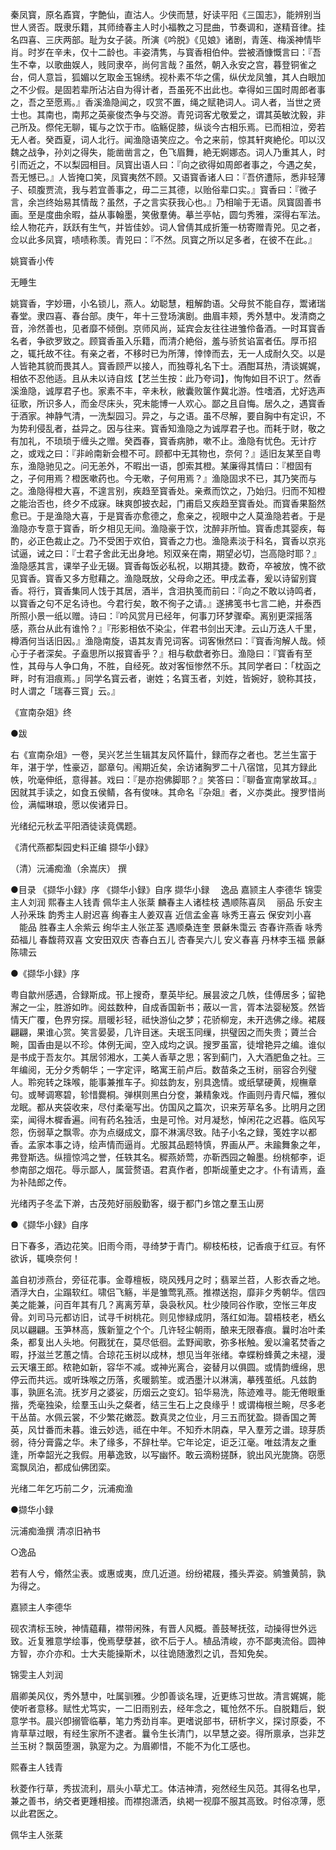<!-- { "loadSidebar": true } -->
秦凤寳，原名鼒寳，字艶仙，直沽人。少侠而慧，好读平阳《三国志》，能辨别当世人贤否。既隶乐籍，其师绮春主人时小福教之习昆曲，节奏调和，遂精音律。挂名四喜、三庆两部。耻为女子装。所演《吟脱》《见娘》诸剧，青莲、梅溪神情毕肖。时岁在辛未，仅十二龄也。丰姿清隽，与寳香相伯仲。尝被酒慷慨言曰：『吾生不幸，以歌曲娱人，贱同隶卒，尚何言哉？虽然，朝入永安之宫，暮登铜雀之台，伺人意旨，狐媚以乞取金玉锦绣。视朴素不华之儒，纵伏龙凤雏，其人白眼加之不少假。是固若辈所沾沾自为得计者，吾虽死不出此也。幸得如三国时周郎者事之，吾之至愿焉。』香溪渔隐闻之，叹赏不置，绳之赋艳词人。词人者，当世之贤士也。其南也，南邦之英豪俊杰争与交游。青兕词客尤敬爱之，谓其英敏沈毅，非己所及。傺侘无聊，辄与之饮于市。临觞促膝，纵谈今古相乐焉。已而相泣，旁若无人者。癸酉夏，词人北行。闻渔隐语笑应之。令之来前，惊其轩爽絶伦。叩以汉魏之战争，孙刘之得失，能凿凿言之，色飞眉舞，絶无婀娜态。词人乃重其人，时引而近之，不以梨园相目。凤寳出语人曰：『向之欲得如周郎者事之，今遇之矣，吾无憾已。』人皆掩口笑，凤寳夷然不顾。又语寳香诸人曰：『吾侪遭际，悉非轻薄子、硕腹贾流，我与若宜善事之，毋二三其德，以贻俗辈口实。』寳香曰：『微子言，余岂终始易其情哉？虽然，子之言实获我心也。』乃相喻于无语。凤寳固善书画。至是度曲余暇，益从事翰墨，笑傲羣俦。摹兰亭帖，圆匀秀雅，深得右军法。绘人物花卉，跃跃有生气，并皆佳妙。词人曾倩其成折箑一枋寄赠青兕。见之者，佥以此多凤寳，啧啧称羡。青兕曰：『不然。凤寳之所以足多者，在彼不在此。』


姚寳香小传

无睡生

姚寳香，字妙珊，小名锁儿，燕人。幼聪慧，粗解韵语。父母贫不能自存，鬻诸瑞春堂。隶四喜、春台部。庚午，年十三登场演剧。曲眉丰颊，秀外慧中。发清商之音，泠然善也，见者靡不倾倒。京师风尚，延宾会友往往进雏伶备酒。一时耳寳香名者，争欲罗致之。顾寳香虽入乐籍，而清介絶俗，羞与骄贫谄富者伍。厚币招之，辄托故不往。有亲之者，不移时已为所薄，悻悻而去，无一人成耐久交。以是人皆艳其貌而畏其人。寳香顾严以接人，而独尊礼名下士。酒酣耳热，清谈娓娓，相依不忍他适。且从未以诗自炫【艺兰生按：此乃夸词】，恂恂如目不识丁。然香溪渔隐，诚厚君子也。家素不丰，辛未秋，敝囊败箧作冀北游。性嗜酒，尤好选声征歌，所识多人，而金尽床头，究未能博一人欢心。鄙之且自悔。居久之，遇寳香于酒家。神静气清，一洗梨园习。异之，与之语。虽不尽解，要自胸中有定识，不为势利侵乱者，益异之。因与往来。寳香知渔隐之为诚厚君子也。而耗于财，敬之有加礼，不琐琐于缠头之赠。癸酉春，寳香病肺，嗽不止。渔隐有忧色。无计疗之，或戏之曰：『非岭南新会橙不可。顾都中无其物也，奈何？』适旧友某至自粤东，渔隐驰见之。问无恙外，不暇出一语，卽索其橙。某廉得其情曰：『橙固有之，子何用焉？橙医嗽药也。今无嗽，子何用焉？』渔隐固求不已，其乃笑而与之。渔隐得橙大喜，不遑言别，疾趋至寳香处。亲煮而饮之，乃始归。归而不知橙之能治否也，终夕不成寐。昧爽卽披衣起，门甫启又疾趋至寳香处。而寳香果豁然愈已。于是渔隐大喜，于是寳香亦愈德之，愈亲之，视眼中之人莫渔隐若者。于是渔隐亦专意于寳香，昕夕相见无间。渔隐豪于饮，沈醉非所恤。寳香虑其婴疾，每酌，必正色裁止之。乃不受困于欢伯，寳香之力也。渔隐素淡于科名，寳香以京兆试逼，诫之曰：『士君子舍此无出身地。矧双亲在南，期望必切，岂高隐时耶？』渔隐感其言，课举子业无辍。寳香每饭必私祝，以期其捷。数奇，卒被放，愧不欲见寳香。寳香又多方慰藉之。渔隐既放，父母命之还。甲戌孟春，爰以诗留别寳香。将行，寳香集同人饯于其居，酒半，含泪执笺而前曰：『向之不敢以诗鸣者，以寳香之句不足名诗也。今君行矣，敢不徇子之请。』遂拂笺书七言二絶，并泰西所照小景一纸以赠。诗曰：『吟风赏月已经年，何事刀环梦骤牵。离别更深摇落感，燕台从此有谁怜？』『形影相依不染尘，伴君书剑出天津。云山万迭人千里，樽酒何当话旧因。』渔隐南旋，语其友青兕词客。词客愀然曰：『寳香洵解人哉。倾心于子者深矣。子盍思所以报寳香乎？』相与欷歔者弥日。渔隐曰：『寳香有至性，其母与人争口角，不胜，自经死。故对客恒惨然不乐。其同学者曰：「枕函之畔，时有泪痕焉。」同学名寳云者，谢姓；名寳玉者，刘姓，皆婉好，貌称其技，时人谓之「瑞春三寳」云。』

《宣南杂爼》终


●跋

右《宣南杂俎》一卷，吴兴艺兰生辑其友风怀篇什，録而存之者也。艺兰生富于年，湛于学，性豪迈，鄙章句。闱期近矣，余访诸胸罗二十八宿馆，见其方録此帙，吮毫伸纸，意得甚。戏曰：『是亦抱佛脚耶？』笑答曰：『聊备宣南掌故耳。』因就其手读之，如食五侯鲭，各有俊味。其命名『杂爼』者，义亦类此。搜罗惜尚俭，满幅琳琅，愿以俟诸异日。

光绪纪元秋孟平阳酒徒读竟偶题。

《清代燕都梨园史料正编 撷华小録》

（清）沅浦痴渔（余嵩庆） 撰



●目录
《撷华小録》序
《撷华小録》自序
撷华小録
　逸品
嘉颕主人李德华
锦雯主人刘润
熙春主人钱青
佩华主人张棻
麟春主人诸桂枝
遇顺陈喜凤
　丽品
乐安主人孙釆珠
韵秀主人尉迟喜
绚春主人姜双喜
近信孟金喜
咏秀王喜云
保安刘小喜
　能品
胜春主人余紫云
绚华主人张芷荃
遇顺桑连奎
景龢朱霭云
杏春许燕香
咏秀茹福儿
春馥蒋双喜
文安田双庆
杏春白五儿
杏春吴六儿
安义春喜
丹林李玉福
景龢陈啸云


●《撷华小録》序

粤自歙州感遇，合録斯成。邗上搜奇，羣英毕纪。展昙波之几帙，佳傅居多；留艳澥之一尘，胜游如昨。阅兹数种，自成香国新书；蔽以一言，胥本法婴秘笈。然皆情天广覆，色界穷探。扇暖衫轻，祗快游仙之梦；花骄柳宠，未开选佛之缘。裙屐翩翩，果谁心赏。笑言晏晏，几许目迷。夫珉玉同缫，拱璧因之而失贵；薋兰合畹，国香由是以不珍。体例无闻，空入成均之讽。搜罗虽富，徒增艳异之编。谁似是书成于吾友尔。其居邻湘水，工美人香草之思；客到蓟门，入大酒肥鱼之社。三年编阅，无分夕秀朝华；一字定评，略寓王前卢后。数苗条之玉树，丽容合列璧人。聆宛转之珠喉，能事兼推车子。抑兹韵友，别具逸情。或纸擘硬黄，规橅章句。或琴调寒碧，轸惜爨桐。弹棋则黑白分奁，兼精象戏。作画则丹青尺幅，雅似龙眠。都从夹袋收来，尽付柔毫写出。仿国风之篇次，识来芳草名多。比明月之团栾，闻得木樨香遍。间有药名独活，虫是可怜。对月凝愁，悼闲花之迟暮。临风写怨，伤弱草之飘零。亦为点缀成文，靡不淋漓尽致。陆子小名之録，笺姓字以都香。孟家本事之诗，绘声情而逼肖。尤服其品题特慎，界画从严。未踰舞象之年，弗登斯选。纵擅惊鸿之誉，任轶其名。穉燕娇莺，亦靳西园之翰墨。纷桃郁李，讵参南部之烟花。辱示鄙人，属营赘语。君真作者，卽斯觇董史之才。仆有请焉，盍为补陆郎之传。

光绪丙子冬孟下澣，古茂苑好丽殷勤客，缀于都门乡馆之羣玉山房


●《撷华小録》自序

日下春多，酒边花笑。旧雨今雨，寻绮梦于青门。柳枝柘枝，记香痕于红豆。有怀欲诉，辄唤奈何！

盖自初涉燕台，旁征花事。金尊檀板，晓风残月之时；翡翠兰苕，人影衣香之地。酒浮大白，尘蹋软红。啸侣飞觞，半是雏莺乳燕。推襟送抱，靡非夕秀朝华。信四美之能兼，问百年其有几？离离芳草，袅袅秋风。杜少陵同谷作歌，空怅三年皮骨。刘司马元都访旧，试寻千树桃花。则见惨緑成阴，落红如海。碧梧枝老，栖幺凤以翩翩。玉笋林高，簇新篁之个个。几许轻尘朝雨，酿来无限春痕。曩时冶叶柔条，都复出人头地。何戡犹在，莫尽低徊。孟野闻歌，弥多枨触。爰以瀹茗焚香之暇，抒滋兰艺蕙之情。合琼花玉树以成林，想见当年张绪。幸蝶粉蜂黄之未褪，漫云天壤王郎。秾艳如新，容华不减。或神光离合，姿替月以俱圆。或情韵缠绵，思停云而共远。或听珠喉之历落，炙暖鹅笙。或洒墨汁以淋漓，摹残茧纸。凡兹韵事，孰匪名流。抚岁月之婆娑，历烟云之变幻。铅华易洗，陈迹难寻。能无倦眼重揩，秃毫独染，绘羣玉山头之粲者，结三生石上之良缘乎！或谓梅根兰畹，尽多老干丛苗。水佩云裳，不少繁花嫩蕊。数真灵之位业，月三五而犹盈。撷香国之菁英，风廿番而未暮。谁云妙选，祗在中年。不知乔木阴森，早入羣芳之谱。琼芽质弱，待分膏露之华。未了缘多，不辞杜举。它年论定，讵乏江毫。唯兹清友之重逢，所幸韶光之我假。用摹逸致，以写幽怀。敢云滴粉搓酥，貌出风光旎旖。窃愿鸾飘凤泊，都成仙佛团栾。

光绪二年乞巧前二夕，沅浦痴渔


●撷华小録

沅浦痴渔撰 清凉旧衲书


○逸品

若有人兮，翛然尘表。或惠或夷，庶几近道。纷纷裙屐，搔头弄姿。鹓雏黄鹄，孰为得之。


嘉颕主人李德华

砚农清标玉映，神情藴藉，襟带闲殊，有晋人风概。善鼓琴抚弦，动操得世外远致。近复雅意学绘事，俛焉孽孽甚，欲不后于人。植品清峻，亦不鄙夷流俗。圆神方智，亦介亦和。士大夫能操斯术，以往诡随激烈之讥，吾知免矣。


锦雯主人刘润

眉卿美风仪，秀外慧中，吐属驯雅。少卽善谈名理，近更练习世故。清言娓娓，能使听者意移。赋性尤笃实，一二旧雨别去，经年念之，辄怆然不乐。自脱籍后，鋭意学书。晨兴卽搦管临摹，笔力秀劲肖率。更嗜说部书，研析字义，探讨原委，不肯草草过眼，有经生家所不逮者。曩令生长清门，以早慧之姿。得所禀承，岂非芝兰玉树？飘茵堕溷，孰寔为之。为眉卿惜，不能不为化工感也。


熙春主人钱青

秋菱作行草，秀拔流利，扇头小草尤工。体洁神清，宛然经生风范。其得名也早，兼之善书，纳交者更踵相接。而襟抱潇洒，纨褐一视靡不服其高致。时俗凉薄，愿以此君医之。


佩华主人张棻

